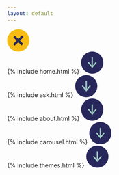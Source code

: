 ```yaml
---
layout: default
---
```


<div id="gs-home-page-slider__js" class="gs-home-page-slider">
  <svg class="close-section" width="52" height="52" viewBox="0 0 52 52" fill="none" xmlns="http://www.w3.org/2000/svg"><circle cx="26" cy="26" r="26" fill="#F6BC13"/><path d="M29.7967 26.4402l8.3218-8.3218-3.7749-3.7749-8.3218 8.3218-7.7406-7.7406-3.8564 3.8565 7.7405 7.7405-8.3218 8.3218 3.775 3.775 8.3218-8.3218 7.7786 7.7786 3.8565-3.8564-7.7787-7.7787z" fill="#28275C"/></svg>
  <div class="gs-slide blue inview arrow-right">
    {% include home.html %}
    <svg width="52" height="52" viewBox="0 0 52 52" fill="none" xmlns="http://www.w3.org/2000/svg"><circle cx="26" cy="26" r="26" transform="rotate(90 26 26)" fill="#28275C"/><path d="M17.9954 24.2495l-2.5217 1.4167 10.54 12.9766L36.582 25.6662l-2.5216-1.4167-6.545 8.2167V13.6528h-2.975v18.8134l-6.545-8.2167z" fill="#A1CCC4"/></svg>
  </div>
  <div class="gs-slide pink circles-slide arrow-right">
    {% include ask.html %}
    <svg width="52" height="52" viewBox="0 0 52 52" fill="none" xmlns="http://www.w3.org/2000/svg"><circle cx="26" cy="26" r="26" transform="rotate(90 26 26)" fill="#28275C"/><path d="M17.9954 24.2495l-2.5217 1.4167 10.54 12.9766L36.582 25.6662l-2.5216-1.4167-6.545 8.2167V13.6528h-2.975v18.8134l-6.545-8.2167z" fill="#A1CCC4"/></svg>
  </div>
  <div class="gs-slide green page-selector arrow-down" data-url="about-page">
    {% include about.html %}
    <svg width="52" height="52" viewBox="0 0 52 52" fill="none" xmlns="http://www.w3.org/2000/svg"><circle cx="26" cy="26" r="26" transform="rotate(90 26 26)" fill="#28275C"/><path d="M17.9954 24.2495l-2.5217 1.4167 10.54 12.9766L36.582 25.6662l-2.5216-1.4167-6.545 8.2167V13.6528h-2.975v18.8134l-6.545-8.2167z" fill="#A1CCC4"/></svg>
  </div>
  <div class="gs-slide blue arrow-right">
    {% include carousel.html %}
    <svg width="52" height="52" viewBox="0 0 52 52" fill="none" xmlns="http://www.w3.org/2000/svg"><circle cx="26" cy="26" r="26" transform="rotate(90 26 26)" fill="#28275C"/><path d="M17.9954 24.2495l-2.5217 1.4167 10.54 12.9766L36.582 25.6662l-2.5216-1.4167-6.545 8.2167V13.6528h-2.975v18.8134l-6.545-8.2167z" fill="#A1CCC4"/></svg>
  </div>
  <div class="gs-slide pink page-selector arrow-down" data-url="case-study-page">
    {% include themes.html %}
    <svg width="52" height="52" viewBox="0 0 52 52" fill="none" xmlns="http://www.w3.org/2000/svg"><circle cx="26" cy="26" r="26" transform="rotate(90 26 26)" fill="#28275C"/><path d="M17.9954 24.2495l-2.5217 1.4167 10.54 12.9766L36.582 25.6662l-2.5216-1.4167-6.545 8.2167V13.6528h-2.975v18.8134l-6.545-8.2167z" fill="#A1CCC4"/></svg>
  </div>
</div>
<!-- article placeholder -->
<div class="article"></div>
